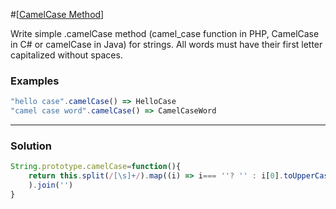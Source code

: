 
#[[CamelCase Method](https://www.codewars.com/kata/587731fda577b3d1b0001196)]

 Write simple .camelCase method (camel_case function in PHP, CamelCase in            C# or camelCase in Java) for strings. All words must have their first letter capitalized without spaces.

### Examples
```javascript
"hello case".camelCase() => HelloCase
"camel case word".camelCase() => CamelCaseWord
```
---

### Solution
```javascript
String.prototype.camelCase=function(){
    return this.split(/[\s]+/).map((i) => i=== ''? '' : i[0].toUpperCase()+i.substr(1)
    ).join('')
}
```

